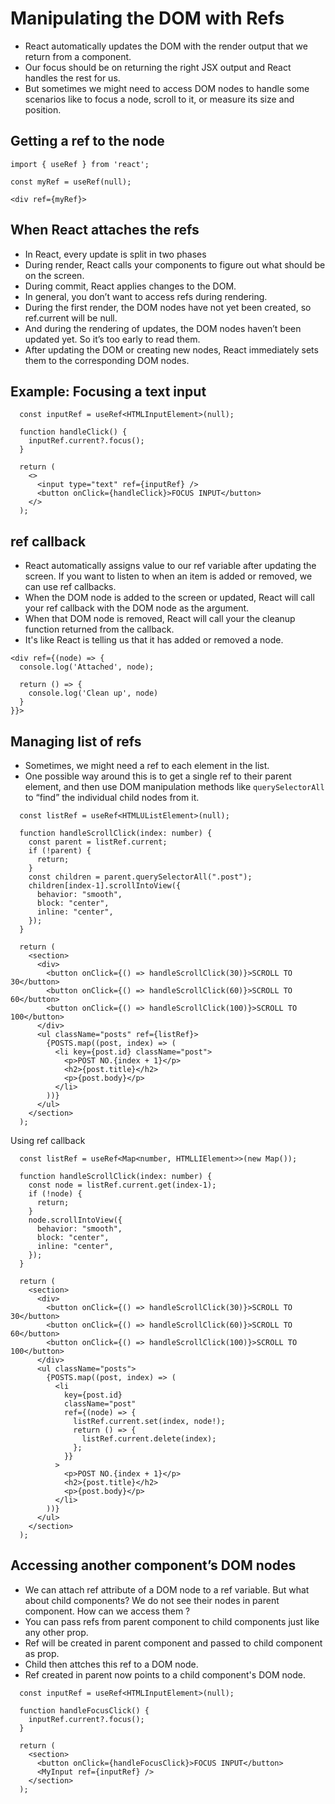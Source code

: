 # Manipulating the DOM with Refs

- React automatically updates the DOM with the render output that we return from a component.
- Our focus should be on returning the right JSX output and React handles the rest for us.
- But sometimes we might need to access DOM nodes to handle some scenarios like to focus a node, scroll to it, or measure its size and position. 


## Getting a ref to the node 

```tsx
import { useRef } from 'react';

const myRef = useRef(null);

<div ref={myRef}>

```

## When React attaches the refs 

- In React, every update is split in two phases
- During render, React calls your components to figure out what should be on the screen.
- During commit, React applies changes to the DOM.
- In general, you don’t want to access refs during rendering.
- During the first render, the DOM nodes have not yet been created, so ref.current will be null.
- And during the rendering of updates, the DOM nodes haven’t been updated yet. So it’s too early to read them.
- After updating the DOM or creating new nodes, React immediately sets them to the corresponding DOM nodes.


## Example: Focusing a text input 

```tsx
  const inputRef = useRef<HTMLInputElement>(null);

  function handleClick() {
    inputRef.current?.focus();
  }

  return (
    <>
      <input type="text" ref={inputRef} />
      <button onClick={handleClick}>FOCUS INPUT</button>
    </>
  );
```


## ref callback 

- React automatically assigns value to our ref variable after updating the screen. If you want to listen to when an item is added or removed, we can use ref callbacks.
- When the DOM node is added to the screen or updated, React will call your ref callback with the DOM node as the argument.
- When that DOM node is removed, React will call your the cleanup function returned from the callback.
- It's like React is telling us that it has added or removed a node.

```tsx
<div ref={(node) => {
  console.log('Attached', node);

  return () => {
    console.log('Clean up', node)
  }
}}>
```

## Managing list of refs

- Sometimes, we might need a ref to each element in the list.
- One possible way around this is to get a single ref to their parent element, and then use DOM manipulation methods like `querySelectorAll` to “find” the individual child nodes from it.

```tsx
  const listRef = useRef<HTMLUListElement>(null);

  function handleScrollClick(index: number) {
    const parent = listRef.current;
    if (!parent) {
      return;
    }
    const children = parent.querySelectorAll(".post");
    children[index-1].scrollIntoView({
      behavior: "smooth",
      block: "center",
      inline: "center",
    });
  }

  return (
    <section>
      <div>
        <button onClick={() => handleScrollClick(30)}>SCROLL TO 30</button>
        <button onClick={() => handleScrollClick(60)}>SCROLL TO 60</button>
        <button onClick={() => handleScrollClick(100)}>SCROLL TO 100</button>
      </div>
      <ul className="posts" ref={listRef}>
        {POSTS.map((post, index) => (
          <li key={post.id} className="post">
            <p>POST NO.{index + 1}</p>
            <h2>{post.title}</h2>
            <p>{post.body}</p>
          </li>
        ))}
      </ul>
    </section>
  );
```

Using ref callback

```tsx
  const listRef = useRef<Map<number, HTMLLIElement>>(new Map());

  function handleScrollClick(index: number) {
    const node = listRef.current.get(index-1);
    if (!node) {
      return;
    }
    node.scrollIntoView({
      behavior: "smooth",
      block: "center",
      inline: "center",
    });
  }

  return (
    <section>
      <div>
        <button onClick={() => handleScrollClick(30)}>SCROLL TO 30</button>
        <button onClick={() => handleScrollClick(60)}>SCROLL TO 60</button>
        <button onClick={() => handleScrollClick(100)}>SCROLL TO 100</button>
      </div>
      <ul className="posts">
        {POSTS.map((post, index) => (
          <li
            key={post.id}
            className="post"
            ref={(node) => {
              listRef.current.set(index, node!);
              return () => {
                listRef.current.delete(index);
              };
            }}
          >
            <p>POST NO.{index + 1}</p>
            <h2>{post.title}</h2>
            <p>{post.body}</p>
          </li>
        ))}
      </ul>
    </section>
  );
```

## Accessing another component’s DOM nodes 

- We can attach ref attribute of a DOM node to a ref variable. But what about child components? We do not see their nodes in parent component. How can we access them ?
- You can pass refs from parent component to child components just like any other prop.
- Ref will be created in parent component and passed to child component as prop.
- Child then attches this ref to a DOM node.
- Ref created in parent now points to a child component's DOM node.

```tsx
  const inputRef = useRef<HTMLInputElement>(null);

  function handleFocusClick() {
    inputRef.current?.focus();
  }

  return (
    <section>
      <button onClick={handleFocusClick}>FOCUS INPUT</button>
      <MyInput ref={inputRef} />
    </section>
  );
```

